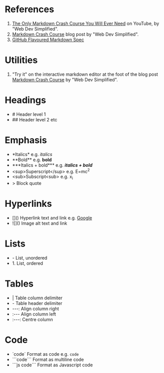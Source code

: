 # References
1. [The Only Markdown Crash Course You Will Ever Need](https://youtu.be/_PPWWRV6gbA?si=6OiUBswl8OWZmAI) on YouTube, by "Web Dev Simplified".
1. [Markdown Crash Course](https://blog.webdevsimplified.com/2023-06/markdown-crash-course/) blog post by "Web Dev Simplified".
1. [GitHub Flavoured Markdown Spec](https://github.github.com/gfm/)
# Utilities
1. "Try it" on the interactive markdown editor at the foot of the blog post [Markdown Crash Course](https://blog.webdevsimplified.com/2023-06/markdown-crash-course/) by "Web Dev Simplified".
# Headings
- \# Header level 1
- \#\# Header level 2 etc
# Emphasis
- \*Italics\* e.g. *italics*
- \*\*Bold\*\* e.g. **bold**
- \*\*\*Italics + bold\*\*\* e.g. ***italics + bold***
- \<sup\>Superscript\</sup\> e.g. E=mc<sup>2</sup>
- \<sub\>Subscript\<sub\> e.g. x<sub>i</sub>
- \> Block quote
# Hyperlinks
- \[\]\(\) Hyperlink text and link e.g. [Google](http:\\google.co.uk)
- \!\[\]\(\) Image alt text and link
# Lists
- \- List, unordered
- 1\. List, ordered
# Tables
- \| Table column delimiter
- \- Table header delimiter
- \---: Align column right
- \:--- Align column left
- \:---: Centre column
# Code
- \`code\` Format as code e.g. `code`
- \`\`\`code\`\`\` Format as multiline code
- \`\`\`js code\`\`\` Format as Javascript code
